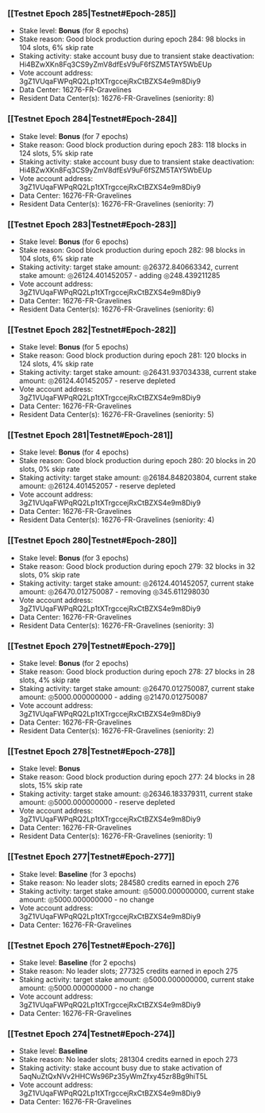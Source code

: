 ### [[Testnet Epoch 285|Testnet#Epoch-285]]
* Stake level: **Bonus** (for 8 epochs)
* Stake reason: Good block production during epoch 284: 98 blocks in 104 slots, 6% skip rate
* Staking activity: stake account busy due to transient stake deactivation: Hi4BZwXKn8Fq3CS9yZmV8dfEsV9uF6fSZM5TAY5WbEUp
* Vote account address: 3gZ1VUqaFWPqRQ2Lp1tXTrgccejRxCtBZXS4e9m8Diy9
* Data Center: 16276-FR-Gravelines
* Resident Data Center(s): 16276-FR-Gravelines (seniority: 8)
### [[Testnet Epoch 284|Testnet#Epoch-284]]
* Stake level: **Bonus** (for 7 epochs)
* Stake reason: Good block production during epoch 283: 118 blocks in 124 slots, 5% skip rate
* Staking activity: stake account busy due to transient stake deactivation: Hi4BZwXKn8Fq3CS9yZmV8dfEsV9uF6fSZM5TAY5WbEUp
* Vote account address: 3gZ1VUqaFWPqRQ2Lp1tXTrgccejRxCtBZXS4e9m8Diy9
* Data Center: 16276-FR-Gravelines
* Resident Data Center(s): 16276-FR-Gravelines (seniority: 7)
### [[Testnet Epoch 283|Testnet#Epoch-283]]
* Stake level: **Bonus** (for 6 epochs)
* Stake reason: Good block production during epoch 282: 98 blocks in 104 slots, 6% skip rate
* Staking activity: target stake amount: ◎26372.840663342, current stake amount: ◎26124.401452057 - adding ◎248.439211285
* Vote account address: 3gZ1VUqaFWPqRQ2Lp1tXTrgccejRxCtBZXS4e9m8Diy9
* Data Center: 16276-FR-Gravelines
* Resident Data Center(s): 16276-FR-Gravelines (seniority: 6)
### [[Testnet Epoch 282|Testnet#Epoch-282]]
* Stake level: **Bonus** (for 5 epochs)
* Stake reason: Good block production during epoch 281: 120 blocks in 124 slots, 4% skip rate
* Staking activity: target stake amount: ◎26431.937034338, current stake amount: ◎26124.401452057 - reserve depleted
* Vote account address: 3gZ1VUqaFWPqRQ2Lp1tXTrgccejRxCtBZXS4e9m8Diy9
* Data Center: 16276-FR-Gravelines
* Resident Data Center(s): 16276-FR-Gravelines (seniority: 5)
### [[Testnet Epoch 281|Testnet#Epoch-281]]
* Stake level: **Bonus** (for 4 epochs)
* Stake reason: Good block production during epoch 280: 20 blocks in 20 slots, 0% skip rate
* Staking activity: target stake amount: ◎26184.848203804, current stake amount: ◎26124.401452057 - reserve depleted
* Vote account address: 3gZ1VUqaFWPqRQ2Lp1tXTrgccejRxCtBZXS4e9m8Diy9
* Data Center: 16276-FR-Gravelines
* Resident Data Center(s): 16276-FR-Gravelines (seniority: 4)
### [[Testnet Epoch 280|Testnet#Epoch-280]]
* Stake level: **Bonus** (for 3 epochs)
* Stake reason: Good block production during epoch 279: 32 blocks in 32 slots, 0% skip rate
* Staking activity: target stake amount: ◎26124.401452057, current stake amount: ◎26470.012750087 - removing ◎345.611298030
* Vote account address: 3gZ1VUqaFWPqRQ2Lp1tXTrgccejRxCtBZXS4e9m8Diy9
* Data Center: 16276-FR-Gravelines
* Resident Data Center(s): 16276-FR-Gravelines (seniority: 3)
### [[Testnet Epoch 279|Testnet#Epoch-279]]
* Stake level: **Bonus** (for 2 epochs)
* Stake reason: Good block production during epoch 278: 27 blocks in 28 slots, 4% skip rate
* Staking activity: target stake amount: ◎26470.012750087, current stake amount: ◎5000.000000000 - adding ◎21470.012750087
* Vote account address: 3gZ1VUqaFWPqRQ2Lp1tXTrgccejRxCtBZXS4e9m8Diy9
* Data Center: 16276-FR-Gravelines
* Resident Data Center(s): 16276-FR-Gravelines (seniority: 2)
### [[Testnet Epoch 278|Testnet#Epoch-278]]
* Stake level: **Bonus**
* Stake reason: Good block production during epoch 277: 24 blocks in 28 slots, 15% skip rate
* Staking activity: target stake amount: ◎26346.183379311, current stake amount: ◎5000.000000000 - reserve depleted
* Vote account address: 3gZ1VUqaFWPqRQ2Lp1tXTrgccejRxCtBZXS4e9m8Diy9
* Data Center: 16276-FR-Gravelines
* Resident Data Center(s): 16276-FR-Gravelines (seniority: 1)
### [[Testnet Epoch 277|Testnet#Epoch-277]]
* Stake level: **Baseline** (for 3 epochs)
* Stake reason: No leader slots; 284580 credits earned in epoch 276
* Staking activity: target stake amount: ◎5000.000000000, current stake amount: ◎5000.000000000 - no change
* Vote account address: 3gZ1VUqaFWPqRQ2Lp1tXTrgccejRxCtBZXS4e9m8Diy9
* Data Center: 16276-FR-Gravelines
### [[Testnet Epoch 276|Testnet#Epoch-276]]
* Stake level: **Baseline** (for 2 epochs)
* Stake reason: No leader slots; 277325 credits earned in epoch 275
* Staking activity: target stake amount: ◎5000.000000000, current stake amount: ◎5000.000000000 - no change
* Vote account address: 3gZ1VUqaFWPqRQ2Lp1tXTrgccejRxCtBZXS4e9m8Diy9
* Data Center: 16276-FR-Gravelines
### [[Testnet Epoch 274|Testnet#Epoch-274]]
* Stake level: **Baseline**
* Stake reason: No leader slots; 281304 credits earned in epoch 273
* Staking activity: stake account busy due to stake activation of 5aqNuZtQxNVv2HHCWs96Pz35yWmZfxy45zr8Bg9hiT5L
* Vote account address: 3gZ1VUqaFWPqRQ2Lp1tXTrgccejRxCtBZXS4e9m8Diy9
* Data Center: 16276-FR-Gravelines